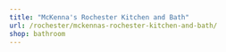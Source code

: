 ```yaml
---
title: "McKenna's Rochester Kitchen and Bath"
url: /rochester/mckennas-rochester-kitchen-and-bath/
shop: bathroom
---
```

